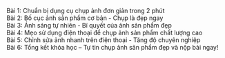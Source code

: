 Bài 1: Chuẩn bị dụng cụ chụp ảnh đơn giản trong 2 phút  
Bài 2: Bố cục ảnh sản phẩm cơ bản - Chụp là đẹp ngay  
Bài 3: Ánh sáng tự nhiên - Bí quyết của ảnh sản phẩm đẹp  
Bài 4: Mẹo sử dụng điện thoại để chụp ảnh sản phẩm chất lượng cao  
Bài 5: Chỉnh sửa ảnh nhanh trên điện thoại - Tăng độ chuyên nghiệp  
Bài 6: Tổng kết khóa học – Tự tin chụp ảnh sản phẩm đẹp và nộp bài ngay!